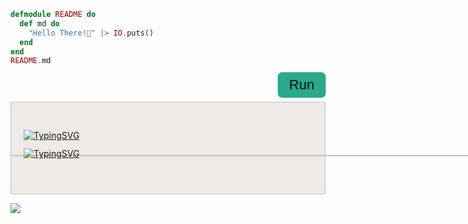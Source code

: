 <!-- TODO: Refactor -->

```elixir
defmodule README do
  def md do
    "Hello There!👋" |> IO.puts()
  end
end
README.md
```
<html>
  <div style="
      display: flex;
      justify-content: end;
      margin: 0px 0 10px 0;
  ">
    <button style="
      background-color: rgb(42, 168, 137);
      height: 34px;
      width: 64px;
      border: none;
      font-size: 18.4px;
      border-radius: 6px;
      color: rgb(12, 16, 20);
      transform: scale(1.2);
      margin-right: 6px;
    ">Run</button>
  </div>
  <div style="
      background-color: rgb(238, 234, 231);
      border-radius: 2px;
      border: 1px solid rgb(195, 192, 192);
      padding: 10px 0 10px 20px;
      margin: 10px 0 6px 0;
  ">
    <div style="height: 20px;"></div>
    <div style="height: 40px;">
     
[![TypingSVG](https://readme-typing-svg.demolab.com?font=Fira+Code&size=30&pause=1000&color=2AA889&repeat=false&random=false&width=435&lines=Hello+There!%F0%9F%91%8B)](https://git.io/typing-svg)
    </div>
    <p style="
      width: calc(100vw - 83px);
      background-color: rgb(195, 192, 192);
      height: 2px;
      margin: 0 -15px 0 -20.8px;
      padding: 0 0 0 10px;
    "></p>
    <div style="
      margin-top: -13px;
      margin-bottom: 23px;
      height: 40px;
    ">
      [![TypingSVG](https://readme-typing-svg.demolab.com?font=Fira+Code&size=30&pause=1000&color=2AA889&repeat=false&random=false&width=435&lines=%3Aok++++++++++)](https://git.io/typing-svg)
    </div>
  </div>
</html>

![](https://github-readme-streak-stats.herokuapp.com/?user=samh7&theme=gotham&hide_border=true)
